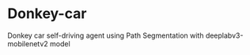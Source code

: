 # Donkey-car
Donkey car self-driving agent using Path Segmentation with deeplabv3-mobilenetv2 model
